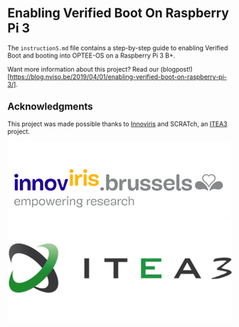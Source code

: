 # Enabling Verified Boot On Raspberry Pi 3


The `instructionS.md` file contains a step-by-step guide to enabling Verified Boot and booting into OPTEE-OS on a Raspberry Pi 3 B+.

Want more information about this project? Read our (blogpost!)[https://blog.nviso.be/2019/04/01/enabling-verified-boot-on-raspberry-pi-3/].

## Acknowledgments

This project was made possible thanks to [Innoviris](http://innoviris.be/) and SCRATch, an [ITEA3](https://itea3.org/) project.

![Innoviris logo](img/innoviris.png)
![ITEA3 logo](img/itea3.png)



